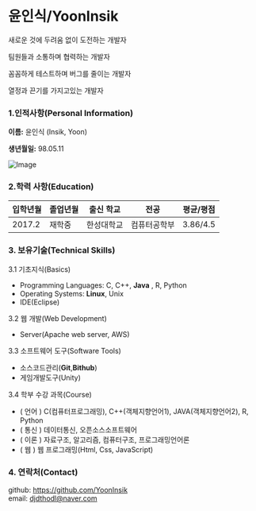 # 윤인식/YoonInsik

새로운 것에 두려움 없이 도전하는 개발자

팀원들과 소통하며 협력하는 개발자

꼼꼼하게 테스트하며 버그를 줄이는 개발자

열정과 끈기를 가지고있는 개발자

### 1.인적사항(Personal Information)

  **이름:** 윤인식 (Insik, Yoon)

  **생년월일:** 98.05.11

  ![Image](https://github.com/images/profile.jpg)

### 2.학력 사항(Education)

| 입학년월 | 졸업년월 | 출신 학교 |전공 | 평균/평점 |
| ---------- |  ----------  |  ---------- |  ---------- | ---------- |
| 2017.2 | 재학중 | 한성대학교   |컴퓨터공학부 | 3.86/4.5 |

### 3. 보유기술(Technical Skills)

3.1 기초지식(Basics)

 - Programming Languages: C, C++, **Java** , R, Python
 - Operating Systems: **Linux**, Unix
 - IDE(Eclipse)

3.2 웹 개발(Web Development)

 - Server(Apache web server, AWS)

3.3 소프트웨어 도구(Software Tools)

 - 소스코드관리(__Git__,__Bithub__)
 - 게임개발도구(Unity)

3.4 학부 수강 과목(Course)

 - ( 언어 ) C(컴퓨터프로그래밍), C++(객체지향언어1), JAVA(객체지향언어2), R, Python
 - ( 통신 ) 데이터통신, 오픈소스소프트웨어
 - ( 이론 ) 자료구조, 알고리즘, 컴퓨터구조, 프로그래밍언어론
 - ( 웹 ) 웹 프로그래밍(Html, Css, JavaScript)

### 4. 연락처(Contact)

github: https://github.com/YoonInsik  
email: djdthodl@naver.com



